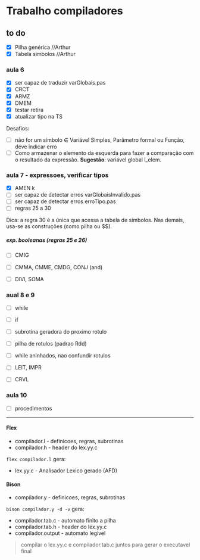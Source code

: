 # Trabalho compiladores

## to do
 - [x] Pilha genérica       //Arthur
 - [x] Tabela simbolos      //Arthur

### aula 6
- [X] ser capaz de traduzir varGlobais.pas             
- [x] CRCT
- [X] ARMZ
- [X] DMEM
- [x] testar retira
- [X] atualizar tipo na TS

Desafios:
- [ ] não for um símbolo ∈ Variável Simples, Parâmetro formal ou Função, deve indicar erro
- [ ] Como armazenar o elemento da esquerda para fazer a comparação com o resultado da expressão. **Sugestão**: variável global l_elem.
 
### aula 7 - expressoes, verificar tipos
- [X] AMEN k
- [ ] ser capaz de detectar erros varGlobaisInvalido.pas    
- [ ] ser capaz de detectar erros erroTipo.pas    
- [ ] regras 25 a 30

Dica: a regra 30 é a única que acessa a tabela de símbolos.
Nas demais, usa-se as construções (como pilha ou $$).
##### exp. booleanas (regras 25 e 26)
- [ ] CMIG
- [ ] CMMA, CMME, CMDG, CONJ (and)
- [ ] DIVI, SOMA


### aual 8  e 9
 - [ ] while  
 - [ ] if
 - [ ] subrotina geradora do proximo rotulo
 - [ ] pilha de rotulos (padrao Rdd)

 - [ ] while aninhados, nao confundir rotulos
 
 - [ ] LEIT, IMPR
 - [ ] CRVL


### aula 10
 - [ ] procedimentos 

















_____








#### Flex
- compilador.l -  definicoes, regras, subrotinas
- compilador.h - header do lex.yy.c

`flex compilador.l` gera:
- lex.yy.c - Analisador Lexico gerado (AFD)  


#### Bison
- compilador.y - definicoes, regras, subrotinas

`bison compilador.y -d -v` gera: 
- compilador.tab.c - automato finito a pilha
- compilador.tab.h - header do lex.yy.c
- compilador.output - automato legivel

> compilar o lex.yy.c e compilador.tab.c juntos para gerar o executavel final
 
